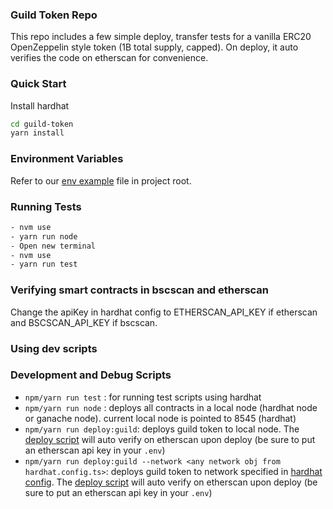 ### Guild Token Repo

This repo includes a few simple deploy, transfer tests for a vanilla ERC20 OpenZeppelin style token (1B total supply, capped). On deploy, it auto verifies the code on etherscan for convenience.

### Quick Start

Install hardhat

```bash
cd guild-token
yarn install
```

### Environment Variables

Refer to our [env example](./.env.example) file in project root.

### Running Tests

```bash
- nvm use
- yarn run node
- Open new terminal
- nvm use
- yarn run test
```

### Verifying smart contracts in bscscan and etherscan

Change the apiKey in hardhat config to ETHERSCAN_API_KEY if etherscan and BSCSCAN_API_KEY if bscscan.

### Using dev scripts

### Development and Debug Scripts

- `npm/yarn run test` : for running test scripts using hardhat
- `npm/yarn run node` : deploys all contracts in a local node (hardhat node or ganache node). current local node is pointed to 8545 (hardhat)
- `npm/yarn run deploy:guild`: deploys guild token to local node. The [deploy script](./scripts/doDeployGuild.ts) will auto verify on etherscan upon deploy (be sure to put an etherscan api key in your `.env`)
- `npm/yarn run deploy:guild --network <any network obj from hardhat.config.ts>`: deploys guild token to network specified in [hardhat config](./hardhat.config.ts). The [deploy script](./scripts/doDeployGuild.ts) will auto verify on etherscan upon deploy (be sure to put an etherscan api key in your `.env`)
